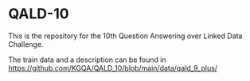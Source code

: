 # QALD-10

This is the repository for the 10th Question Answering over Linked Data Challenge.

The train data and a description can be found in https://github.com/KGQA/QALD_10/blob/main/data/qald_9_plus/
